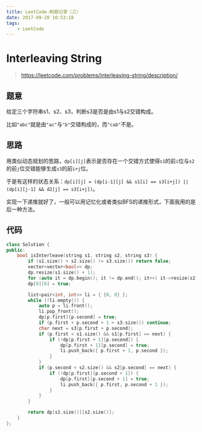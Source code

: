 ```yaml
---
title: LeetCode-刷题记录（三）
date: 2017-09-20 10:53:18
tags:
    - LeetCode
---
```


# Interleaving String

> https://leetcode.com/problems/interleaving-string/description/

## 题意

给定三个字符串s1、s2、s3，判断s3是否是由s1与s2交错构成。

比如`"abc"`就是由`"ac"`与`"b"`交错构成的，而`"cab"`不是。

## 思路

用类似动态规划的思路，`dp[i][j]`表示是否存在一个交错方式使得`s1`的前`i`位与`s2`的前`j`位交错能够生成`s3`的前`i+j`位。

于是有这样的状态关系：`dp[i][j] = (dp[i-1][j] && s1[i] == s3[i+j]) || (dp[i][j-1] && d2[j] == s3[i+j])`。

实现一下递推就好了，一般可以用记忆化或者类似BFS的递推形式，下面我用的是后一种方法。

## 代码

```c++
class Solution {
public:
	bool isInterleave(string s1, string s2, string s3) {
		if (s1.size() + s2.size() != s3.size()) return false;
		vector<vector<bool>> dp;
		dp.resize(s1.size() + 1);
		for (auto it = dp.begin(); it != dp.end(); it++) it->resize(s2.size() + 1, false);
		dp[0][0] = true;

		list<pair<int, int>> li = { {0, 0} };
		while (!li.empty()) {
			auto p = li.front();
			li.pop_front();
			dp[p.first][p.second] = true;
			if (p.first + p.second + 1 > s3.size()) continue;
			char next = s3[p.first + p.second];
			if (p.first < s1.size() && s1[p.first] == next) {
				if (!dp[p.first + 1][p.second]) {
					dp[p.first + 1][p.second] = true;
					li.push_back({ p.first + 1, p.second });
				}
			}
			if (p.second < s2.size() && s2[p.second] == next) {
				if (!dp[p.first][p.second + 1]) {
					dp[p.first][p.second + 1] = true;
					li.push_back({ p.first, p.second + 1 });
				}
			}
		}

		return dp[s1.size()][s2.size()];
	}
};
```




